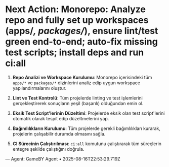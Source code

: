 # Next Action: Monorepo: Analyze repo and fully set up workspaces (apps/*, packages/*), ensure lint/test green end-to-end; auto-fix missing test scripts; install deps and run ci:all

1. **Repo Analizi ve Workspace Kurulumu**: Monorepo içerisindeki tüm `apps/*` ve `packages/*` dizinlerini analiz edip uygun workspace yapılandırmalarını oluştur.

2. **Lint ve Test Kontrolü**: Tüm projelerde linting ve test işlemlerini gerçekleştirerek sonuçların yeşil (başarılı) olduğundan emin ol.

3. **Eksik Test Script'lerinin Düzeltimi**: Projelerde eksik olan test script'lerini otomatik olarak tespit edip düzeltmelerini yap.

4. **Bağımlılıkların Kurulumu**: Tüm projelerde gerekli bağımlılıkları kurarak, projelerin çalışabilir durumda olmasını sağla.

5. **CI Sürecinin Çalıştırılması**: `ci:all` komutunu çalıştırarak tüm süreçlerin entegre şekilde çalıştığını doğrula.

— Agent: GameBY Agent • 2025-08-16T22:53:29.719Z
